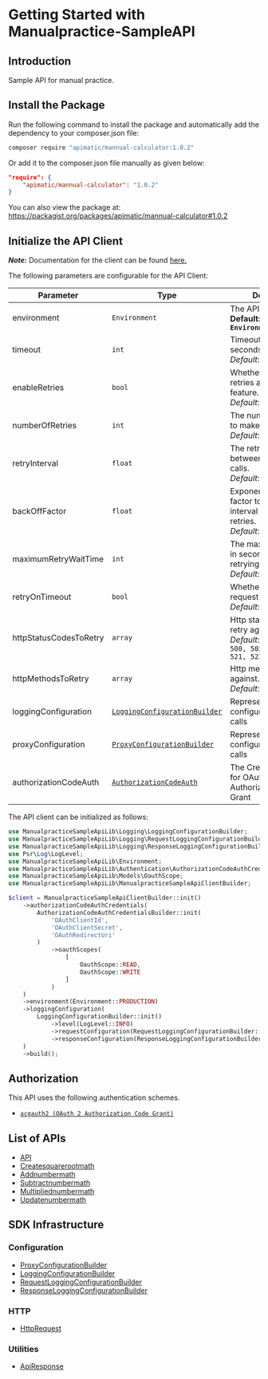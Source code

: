 
# Getting Started with Manualpractice-SampleAPI

## Introduction

Sample API for manual practice.

## Install the Package

Run the following command to install the package and automatically add the dependency to your composer.json file:

```bash
composer require "apimatic/mannual-calculator:1.0.2"
```

Or add it to the composer.json file manually as given below:

```json
"require": {
    "apimatic/mannual-calculator": "1.0.2"
}
```

You can also view the package at:
https://packagist.org/packages/apimatic/mannual-calculator#1.0.2

## Initialize the API Client

**_Note:_** Documentation for the client can be found [here.](https://www.github.com/Husnain-allly/mannualcalphp/tree/1.0.2/doc/client.md)

The following parameters are configurable for the API Client:

| Parameter | Type | Description |
|  --- | --- | --- |
| environment | `Environment` | The API environment. <br> **Default: `Environment.PRODUCTION`** |
| timeout | `int` | Timeout for API calls in seconds.<br>*Default*: `30` |
| enableRetries | `bool` | Whether to enable retries and backoff feature.<br>*Default*: `false` |
| numberOfRetries | `int` | The number of retries to make.<br>*Default*: `0` |
| retryInterval | `float` | The retry time interval between the endpoint calls.<br>*Default*: `1` |
| backOffFactor | `float` | Exponential backoff factor to increase interval between retries.<br>*Default*: `2` |
| maximumRetryWaitTime | `int` | The maximum wait time in seconds for overall retrying requests.<br>*Default*: `0` |
| retryOnTimeout | `bool` | Whether to retry on request timeout.<br>*Default*: `true` |
| httpStatusCodesToRetry | `array` | Http status codes to retry against.<br>*Default*: `408, 413, 429, 500, 502, 503, 504, 521, 522, 524` |
| httpMethodsToRetry | `array` | Http methods to retry against.<br>*Default*: `'GET', 'PUT'` |
| loggingConfiguration | [`LoggingConfigurationBuilder`](https://www.github.com/Husnain-allly/mannualcalphp/tree/1.0.2/doc/logging-configuration-builder.md) | Represents the logging configurations for API calls |
| proxyConfiguration | [`ProxyConfigurationBuilder`](https://www.github.com/Husnain-allly/mannualcalphp/tree/1.0.2/doc/proxy-configuration-builder.md) | Represents the proxy configurations for API calls |
| authorizationCodeAuth | [`AuthorizationCodeAuth`](https://www.github.com/Husnain-allly/mannualcalphp/tree/1.0.2/doc/auth/oauth-2-authorization-code-grant.md) | The Credentials Setter for OAuth 2 Authorization Code Grant |

The API client can be initialized as follows:

```php
use ManualpracticeSampleApiLib\Logging\LoggingConfigurationBuilder;
use ManualpracticeSampleApiLib\Logging\RequestLoggingConfigurationBuilder;
use ManualpracticeSampleApiLib\Logging\ResponseLoggingConfigurationBuilder;
use Psr\Log\LogLevel;
use ManualpracticeSampleApiLib\Environment;
use ManualpracticeSampleApiLib\Authentication\AuthorizationCodeAuthCredentialsBuilder;
use ManualpracticeSampleApiLib\Models\OauthScope;
use ManualpracticeSampleApiLib\ManualpracticeSampleApiClientBuilder;

$client = ManualpracticeSampleApiClientBuilder::init()
    ->authorizationCodeAuthCredentials(
        AuthorizationCodeAuthCredentialsBuilder::init(
            'OAuthClientId',
            'OAuthClientSecret',
            'OAuthRedirectUri'
        )
            ->oauthScopes(
                [
                    OauthScope::READ,
                    OauthScope::WRITE
                ]
            )
    )
    ->environment(Environment::PRODUCTION)
    ->loggingConfiguration(
        LoggingConfigurationBuilder::init()
            ->level(LogLevel::INFO)
            ->requestConfiguration(RequestLoggingConfigurationBuilder::init()->body(true))
            ->responseConfiguration(ResponseLoggingConfigurationBuilder::init()->headers(true))
    )
    ->build();
```

## Authorization

This API uses the following authentication schemes.

* [`acgauth2 (OAuth 2 Authorization Code Grant)`](https://www.github.com/Husnain-allly/mannualcalphp/tree/1.0.2/doc/auth/oauth-2-authorization-code-grant.md)

## List of APIs

* [API](https://www.github.com/Husnain-allly/mannualcalphp/tree/1.0.2/doc/controllers/api.md)
* [Createsquarerootmath](https://www.github.com/Husnain-allly/mannualcalphp/tree/1.0.2/doc/controllers/createsquarerootmath.md)
* [Addnumbermath](https://www.github.com/Husnain-allly/mannualcalphp/tree/1.0.2/doc/controllers/addnumbermath.md)
* [Subtractnumbermath](https://www.github.com/Husnain-allly/mannualcalphp/tree/1.0.2/doc/controllers/subtractnumbermath.md)
* [Multipliednumbermath](https://www.github.com/Husnain-allly/mannualcalphp/tree/1.0.2/doc/controllers/multipliednumbermath.md)
* [Updatenumbermath](https://www.github.com/Husnain-allly/mannualcalphp/tree/1.0.2/doc/controllers/updatenumbermath.md)

## SDK Infrastructure

### Configuration

* [ProxyConfigurationBuilder](https://www.github.com/Husnain-allly/mannualcalphp/tree/1.0.2/doc/proxy-configuration-builder.md)
* [LoggingConfigurationBuilder](https://www.github.com/Husnain-allly/mannualcalphp/tree/1.0.2/doc/logging-configuration-builder.md)
* [RequestLoggingConfigurationBuilder](https://www.github.com/Husnain-allly/mannualcalphp/tree/1.0.2/doc/request-logging-configuration-builder.md)
* [ResponseLoggingConfigurationBuilder](https://www.github.com/Husnain-allly/mannualcalphp/tree/1.0.2/doc/response-logging-configuration-builder.md)

### HTTP

* [HttpRequest](https://www.github.com/Husnain-allly/mannualcalphp/tree/1.0.2/doc/http-request.md)

### Utilities

* [ApiResponse](https://www.github.com/Husnain-allly/mannualcalphp/tree/1.0.2/doc/api-response.md)

